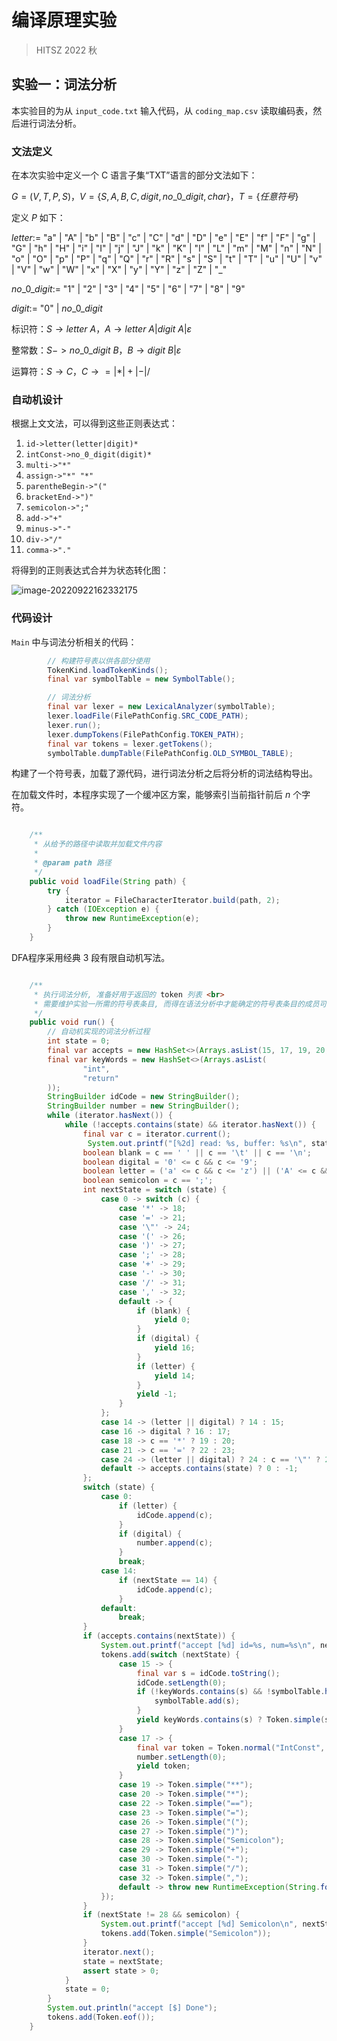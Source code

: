# 编译原理实验

> HITSZ 2022 秋

## 实验一：词法分析

本实验目的为从 `input_code.txt` 输入代码，从 `coding_map.csv` 读取编码表，然后进行词法分析。

### 文法定义

在本次实验中定义一个 C 语言子集“TXT”语言的部分文法如下：

$G=(V,T,P,S)$，$V=\{S,A,B,C,digit,no\_0\_digit,char\}$，$T=\{任意符号\}$

定义 $P$ 如下：

$letter:=$ "a" | "A" | "b" | "B" | "c" | "C" | "d" | "D" | "e" | "E" | "f" | "F" | "g" | "G" | "h" | "H" | "i" | "I" | "j" | "J" | "k" | "K" | "l" | "L" | "m" | "M" | "n" | "N" | "o" | "O" | "p" | "P" | "q" | "Q" | "r" | "R" | "s" | "S" | "t" | "T" | "u" | "U" | "v" | "V" | "w" | "W" | "x" | "X" | "y" | "Y" | "z" | "Z" | "_"

$no\_0\_digit:=$ "1" | "2" | "3" | "4" | "5" | "6" | "7" | "8" | "9"

$digit:=$ "0" | $no\_0\_digit$

标识符：$S \rightarrow letter\ A$，$A\rightarrow letter\ A | digit \ A | \varepsilon$

整常数：$S->no\_0\_digit\ B$，$B\rightarrow digit\ B | \varepsilon$

运算符：$S\rightarrow C$，$C\rightarrow =|*|+|-|/$

### 自动机设计

根据上文文法，可以得到这些正则表达式：

1. `id->letter(letter|digit)*`
2. `intConst->no_0_digit(digit)*`
3. `multi->"*"`
4. `assign->"*" "*"`
5. `parentheBegin->"("`
6. `bracketEnd->")"`
7. `semicolon->";"`
8. `add->"+"`
9. `minus->"-"`
10. `div->"/"`
11. `comma->"."`

将得到的正则表达式合并为状态转化图：

![image-20220922162332175](lab1.assets/image-20220922162332175.png)

### 代码设计

`Main` 中与词法分析相关的代码：

```java
        // 构建符号表以供各部分使用
        TokenKind.loadTokenKinds();
        final var symbolTable = new SymbolTable();

        // 词法分析
        final var lexer = new LexicalAnalyzer(symbolTable);
        lexer.loadFile(FilePathConfig.SRC_CODE_PATH);
        lexer.run();
        lexer.dumpTokens(FilePathConfig.TOKEN_PATH);
        final var tokens = lexer.getTokens();
        symbolTable.dumpTable(FilePathConfig.OLD_SYMBOL_TABLE);
```

构建了一个符号表，加载了源代码，进行词法分析之后将分析的词法结构导出。

在加载文件时，本程序实现了一个缓冲区方案，能够索引当前指针前后 $n$ 个字符。

```java

    /**
     * 从给予的路径中读取并加载文件内容
     *
     * @param path 路径
     */
    public void loadFile(String path) {
        try {
            iterator = FileCharacterIterator.build(path, 2);
        } catch (IOException e) {
            throw new RuntimeException(e);
        }
    }
```

DFA程序采用经典 3 段有限自动机写法。

```java

    /**
     * 执行词法分析, 准备好用于返回的 token 列表 <br>
     * 需要维护实验一所需的符号表条目, 而得在语法分析中才能确定的符号表条目的成员可以先设置为 null
     */
    public void run() {
        // 自动机实现的词法分析过程
        int state = 0;
        final var accepts = new HashSet<>(Arrays.asList(15, 17, 19, 20, 22, 23, 25, 26, 27, 28, 29, 30, 31, 32));
        final var keyWords = new HashSet<>(Arrays.asList(
                "int",
                "return"
        ));
        StringBuilder idCode = new StringBuilder();
        StringBuilder number = new StringBuilder();
        while (iterator.hasNext()) {
            while (!accepts.contains(state) && iterator.hasNext()) {
                final var c = iterator.current();
                 System.out.printf("[%2d] read: %s, buffer: %s\n", state, c == '\n' ? "\\n" : c, iterator.getBuffer().stream().map(a -> a == '\n' ? ' ' : a).map(Object::toString).reduce((a, b) -> a + b).orElseThrow());
                boolean blank = c == ' ' || c == '\t' || c == '\n';
                boolean digital = '0' <= c && c <= '9';
                boolean letter = ('a' <= c && c <= 'z') || ('A' <= c && c <= 'Z') || c == '_';
                boolean semicolon = c == ';';
                int nextState = switch (state) {
                    case 0 -> switch (c) {
                        case '*' -> 18;
                        case '=' -> 21;
                        case '\"' -> 24;
                        case '(' -> 26;
                        case ')' -> 27;
                        case ';' -> 28;
                        case '+' -> 29;
                        case '-' -> 30;
                        case '/' -> 31;
                        case ',' -> 32;
                        default -> {
                            if (blank) {
                                yield 0;
                            }
                            if (digital) {
                                yield 16;
                            }
                            if (letter) {
                                yield 14;
                            }
                            yield -1;
                        }
                    };
                    case 14 -> (letter || digital) ? 14 : 15;
                    case 16 -> digital ? 16 : 17;
                    case 18 -> c == '*' ? 19 : 20;
                    case 21 -> c == '=' ? 22 : 23;
                    case 24 -> (letter || digital) ? 24 : c == '\"' ? 25 : -1;
                    default -> accepts.contains(state) ? 0 : -1;
                };
                switch (state) {
                    case 0:
                        if (letter) {
                            idCode.append(c);
                        }
                        if (digital) {
                            number.append(c);
                        }
                        break;
                    case 14:
                        if (nextState == 14) {
                            idCode.append(c);
                        }
                    default:
                        break;
                }
                if (accepts.contains(nextState)) {
                    System.out.printf("accept [%d] id=%s, num=%s\n", nextState, idCode, number);
                    tokens.add(switch (nextState) {
                        case 15 -> {
                            final var s = idCode.toString();
                            idCode.setLength(0);
                            if (!keyWords.contains(s) && !symbolTable.has(s)) {
                                symbolTable.add(s);
                            }
                            yield keyWords.contains(s) ? Token.simple(s) : Token.normal("id", s);
                        }
                        case 17 -> {
                            final var token = Token.normal("IntConst", number.toString());
                            number.setLength(0);
                            yield token;
                        }
                        case 19 -> Token.simple("**");
                        case 20 -> Token.simple("*");
                        case 22 -> Token.simple("==");
                        case 23 -> Token.simple("=");
                        case 26 -> Token.simple("(");
                        case 27 -> Token.simple(")");
                        case 28 -> Token.simple("Semicolon");
                        case 29 -> Token.simple("+");
                        case 30 -> Token.simple("-");
                        case 31 -> Token.simple("/");
                        case 32 -> Token.simple(",");
                        default -> throw new RuntimeException(String.format(ErrorDescription.LEX_NO_STATE, state));
                    });
                }
                if (nextState != 28 && semicolon) {
                    System.out.printf("accept [%d] Semicolon\n", nextState);
                    tokens.add(Token.simple("Semicolon"));
                }
                iterator.next();
                state = nextState;
                assert state > 0;
            }
            state = 0;
        }
        System.out.println("accept [$] Done");
        tokens.add(Token.eof());
    }
```

